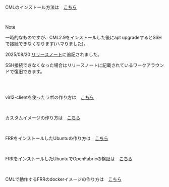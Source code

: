 <br>

CMLのインストール方法は　[こちら](/README.install_cml.md)

<br>

> [!NOTE]
>
> 一時的なものですが、CML2.9をインストールした後にapt upgradeするとSSHで接続できなくなります(ハマりました)。
>
> 2025/08/20 [リリースノート](https://developer.cisco.com/docs/modeling-labs/cml-release-notes/#known-issues-and-caveats-for-cml-29)に追記されました。
>
> SSH接続できなくなった場合はリリースノートに記載されているワークアラウンドで復旧できます。

<br>

<br>

virl2-clientを使ったラボの作り方は　[こちら](/README.create_lab.md)

<br>

カスタムイメージの作り方は　[こちら](/README.create_custom_image.md)

<br>

FRRをインストールしたUbuntuの作り方は　[こちら](/README.create_frr_image.md)

<br>

FRRをインストールしたUbuntuでOpenFabricの検証は　[こちら](/README.openfabric.md)

<br>

CMLで動作するFRRのdockerイメージの作り方は　[こちら](/README.openfabric_docker.md)

<br>